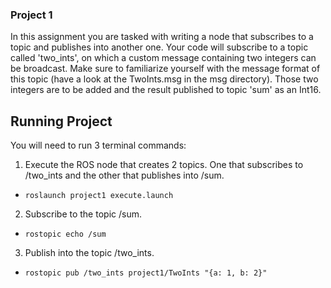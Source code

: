 ### Project 1

In this assignment you are tasked with writing a node that subscribes to a topic and publishes into another one. Your code will subscribe to a topic called 'two_ints', on which a custom message containing two integers can be broadcast. Make sure to familiarize yourself with the message format of this topic (have a look at the TwoInts.msg in the msg directory). Those two integers are to be added and the result published to topic 'sum' as an Int16.

## Running Project
You will need to run 3 terminal commands:

1. Execute the ROS node that creates 2 topics. One that subscribes to /two_ints and the other that publishes into /sum.
* `roslaunch project1 execute.launch`
2. Subscribe to the topic /sum.
* `rostopic echo /sum`
3. Publish into the topic /two_ints.
* `rostopic pub /two_ints project1/TwoInts "{a: 1, b: 2}"`